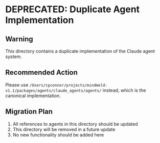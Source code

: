 # DEPRECATED: Duplicate Agent Implementation

## Warning
This directory contains a duplicate implementation of the Claude agent system.

## Recommended Action
Please use `/Users/cpconnor/projects/mindmeld-v1.1/packages/agents/claude_agents/agents/` instead, which is the canonical implementation.

## Migration Plan
1. All references to agents in this directory should be updated
2. This directory will be removed in a future update
3. No new functionality should be added here